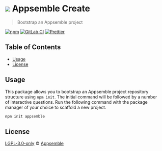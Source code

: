 # ![](https://gitlab.com/appsemble/appsemble/-/raw/0.35.6/config/assets/logo.svg) Appsemble Create

> Bootstrap an Appsemble project

[![npm](https://img.shields.io/npm/v/create-appsemble)](https://www.npmjs.com/package/create-appsemble)
[![GitLab CI](https://gitlab.com/appsemble/appsemble/badges/0.35.6/pipeline.svg)](https://gitlab.com/appsemble/appsemble/-/releases/0.35.6)
[![Prettier](https://img.shields.io/badge/code_style-prettier-ff69b4.svg)](https://prettier.io)

## Table of Contents

- [Usage](#usage)
- [License](#license)

## Usage

This package allows you to bootstrap an Appsemble project repository structure using `npm init`. The
initial command will be followed by a number of interactive questions. Run the following command
with the package manager of your choice to scaffold a new project.

```sh
npm init appsemble
```

## License

[LGPL-3.0-only](https://gitlab.com/appsemble/appsemble/-/blob/0.35.6/LICENSE.md) ©
[Appsemble](https://appsemble.com)
